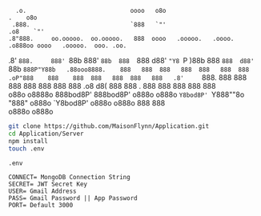       .o.                             oooo   o8o                          .    o8o                        
     .888.                            `888   `"'                        .o8    `"'                        
    .8"888.     oo.ooooo.  oo.ooooo.   888  oooo   .ooooo.   .oooo.   .o888oo oooo   .ooooo.  ooo. .oo.   
   .8' `888.     888' `88b  888' `88b  888  `888  d88' `"Y8 `P  )88b    888   `888  d88' `88b `888P"Y88b  
  .88ooo8888.    888   888  888   888  888   888  888        .oP"888    888    888  888   888  888   888  
 .8'     `888.   888   888  888   888  888   888  888   .o8 d8(  888    888 .  888  888   888  888   888  
o88o     o8888o  888bod8P'  888bod8P' o888o o888o `Y8bod8P' `Y888""8o   "888" o888o `Y8bod8P' o888o o888o 
                 888        888                                                                           
                o888o      o888o                                                                          
                                                                                                          

```bash
git clone https://github.com/MaisonFlynn/Application.git
cd Application/Server
npm install
touch .env
```

`.env`

```
CONNECT= MongoDB Connection String
SECRET= JWT Secret Key
USER= Gmail Address
PASS= Gmail Password || App Password
PORT= Default 3000
```